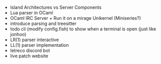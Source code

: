 - Island Architectures vs Server Components
- Lua parser in OCaml
- OCaml IRC Server + Run it on a mirage Unikernel (Miniseries?)
- introduce parsing and treesitter
- todo cli (modify config.fish) to show when a terminal is open (just like jonhoo) 
- LR(1) parser interactive
- LL(1) parser implementation
- letreco discord bot
- live patch website

